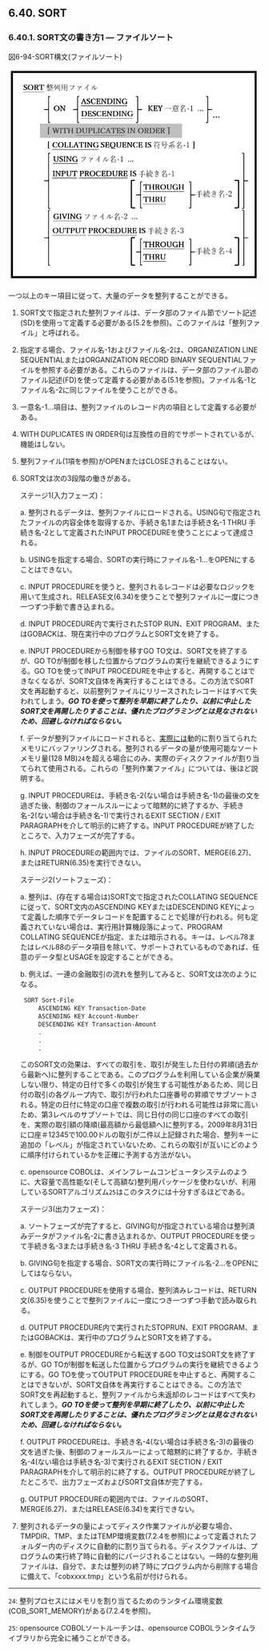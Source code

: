 ## 6.40. SORT

### 6.40.1. SORT文の書き方1 ― ファイルソート

図6-94-SORT構文(ファイルソート)

![alt text](Image/6-94-Sort.png)

一つ以上のキー項目に従って、大量のデータを整列することができる。

1. SORT文で指定された整列ファイルは、データ部のファイル節でソート記述(SD)を使用って定義する必要がある(5.2を参照)。このファイルは「整列ファイル」と呼ばれる。

2. 指定する場合、ファイル名-1およびファイル名-2は、ORGANIZATION LINE SEQUENTIALまたはORGANIZATION RECORD BINARY SEQUENTIALファイルを参照する必要がある。これらのファイルは、データ部のファイル節のファイル記述(FD)を使って定義する必要がある(5.1を参照)。ファイル名-1とファイル名-2に同じファイルを使うことができる。

3. 一意名-1…項目は、整列ファイルのレコード内の項目として定義する必要がある。

4. WITH DUPLICATES IN ORDER句は互換性の目的でサポートされているが、機能はしない。

5. 整列ファイル(1項を参照)がOPENまたはCLOSEされることはない。

6. SORT文は次の3段階の働きがある。

    ステージ1(入力フェーズ)：

    a. 整列されるデータは、整列ファイルにロードされる。USING句で指定されたファイルの内容全体を取得するか、手続き名1または手続き名-1 THRU 手続き名-2として定義されたINPUT PROCEDUREを使うことによって達成される。

    b. USINGを指定する場合、SORTの実行時にファイル名-1…をOPENにすることはできない。

    c. INPUT PROCEDUREを使うと、整列されるレコードは必要なロジックを用いて生成され、RELEASE文(6.34)を使うことで整列ファイルに一度につき一つずつ手動で書き込まれる。

    d. INPUT PROCEDURE内で実行されたSTOP RUN、EXIT PROGRAM、またはGOBACKは、現在実行中のプログラムとSORT文を終了する。

    e. INPUT PROCEDUREから制御を移すGO TO文は、SORT文を終了するが、GO TOが制御を移した位置からプログラムの実行を継続できるようにする。GO TOを使ってINPUT PROCEDUREを中止すると、再開することはできなくなるが、SORT文自体を再実行することはできる。この方法でSORT文を再起動すると、以前整列ファイルにリリースされたレコードはすべて失われてしまう。**_*GO TO*を使って整列を早期に終了したり、以前に中止した*SORT*文を再開したりすることは、優れたプログラミングとは見なされないため、回避しなければならない。_** 

    f. データが整列ファイルにロードされると、<u>実際には</u>動的に割り当てられたメモリにバッファリングされる。整列されるデータの量が使用可能なソートメモリ量(128 MB)`24`を超える場合にのみ、実際のディスクファイルが割り当てられて使用される。これらの「整列作業ファイル」については、後ほど説明する。

    g. INPUT PROCEDUREは、手続き名-2(ない場合は手続き名-1)の最後の文を過ぎた後、制御のフォールスルーによって暗黙的に終了するか、手続き名-2(ない場合は手続き名-1)で実行されるEXIT SECTION / EXIT PARAGRAPHを介して明示的に終了する。INPUT PROCEDUREが終了したところで、入力フェーズが完了する。

    h. INPUT PROCEDUREの範囲内では、ファイルのSORT、MERGE(6.27)、またはRETURN(6.35)を実行できない。

    ステージ2(ソートフェーズ)：

    a. 整列は、(存在する場合は)SORT文で指定されたCOLLATING SEQUENCEに従って、SORT文内のASCENDING KEYまたはDESCENDING KEYによって定義した順序でデータレコードを配置することで処理が行われる。何も定義されていない場合は、実行用計算機段落によって、PROGRAM COLLATING SEQUENCEが指定、または暗示される。キーは、レベル78またはレベル88のデータ項目を除いて、サポートされているものであれば、任意のデータ型とUSAGEを設定することができる。

    b. 例えば、一連の金融取引の流れを整列してみると、SORT文は次のようになる。

        SORT Sort-File
            ASCENDING KEY Transaction-Date
            ASCENDING KEY Account-Number
            DESCENDING KEY Transaction-Amount
            .
            .
            . 


     このSORT文の効果は、すべての取引を、取引が発生した日付の昇順(過去から最新へ)に整列することである。このプログラムを利用している企業が廃業しない限り、特定の日付で多くの取引が発生する可能性があるため、同じ日付の取引の各グループ内で、取引が行われた口座番号の昇順でサブソートされる。特定の日付に特定の口座で複数の取引が行われる可能性は非常に高いため、第3レベルのサブソートでは、同じ日付の同じ口座のすべての取引を、実際の取引額の降順(最高額から最低額へ)に整列する。2009年8月31日に口座＃12345で100.00ドルの取引が二件以上記録された場合、整列キーに追加の「レベル」が指定されていないため、これらの取引が互いにどのように順序付けられているかを正確に予測する方法がない。

    c. opensource COBOLは、メインフレームコンピュータシステムのように、大容量で高性能な(そして高額な)整列用パッケージを使わないが、利用しているSORTアルゴリズム`25`はこのタスクには十分すぎるほどである。

    ステージ3(出力フェーズ)：

    a. ソートフェーズが完了すると、GIVING句が指定されている場合は整列済みデータがファイル名-2に書き込まれるか、OUTPUT PROCEDUREを使って手続き名-3または手続き名-3 THRU 手続き名-4として定義される。

    b. GIVING句を指定する場合、SORT文の実行時にファイル名-2…をOPENにしてはならない。

    c. OUTPUT PROCEDUREを使用する場合、整列済みレコードは、RETURN文(6.35)を使うことで整列ファイルに一度につき一つずつ手動で読み取られる。

    d. OUTPUT PROCEDURE内で実行されたSTOPRUN、EXIT PROGRAM、またはGOBACKは、実行中のプログラムとSORT文を終了する。

    e. 制御をOUTPUT PROCEDUREから転送するGO TO文はSORT文を終了するが、GO TOが制御を転送した位置からプログラムの実行を継続できるようにする。GO TOを使ってOUTPUT PROCEDUREを中止すると、再開することはできないが、SORT文自体を再実行することはできる。この方法でSORT文を再起動すると、整列ファイルから未返却のレコードはすべて失われてしまう。**_*GO TO*を使って整列を早期に終了したり、以前に中止した*SORT*文を再開したりすることは、優れたプログラミングとは見なされないため、回避しなければならない。_** 

    f. OUTPUT PROCEDUREは、手続き名-4(ない場合は手続き名-3)の最後の文を過ぎた後、制御のフォールスルーによって暗黙的に終了するか、手続き名-4(ない場合は手続き名-3)で実行されるEXIT SECTION / EXIT PARAGRAPHを介して明示的に終了する。OUTPUT PROCEDUREが終了したところで、出力フェーズおよびSORT文自体が完了する。

    g. OUTPUT PROCEDUREの範囲内では、ファイルのSORT、MERGE(6.27)、またはRELEASE(6.34)を実行できない。

7. 整列されるデータの量によってディスク作業ファイルが必要な場合、TMPDIR、TMP、またはTEMP環境変数(7.2.4を参照)によって定義されたフォルダー内のディスクに自動的に割り当てられる。ディスクファイルは、プログラムの実行終了時に自動的にパージされることはない。一時的な整列用ファイルは、自分で、または整列の終了時にプログラム内から削除する場合に備えて、「cobxxxx.tmp」という名前が付けられる。

---
`24`: 整列プロセスにはメモリを割り当てるためのランタイム環境変数(COB_SORT_MEMORY)がある(7.2.4を参照)。

`25`: opensource COBOLソートルーチンは、opensource COBOLランタイムライブラリから完全に補うことができる。
